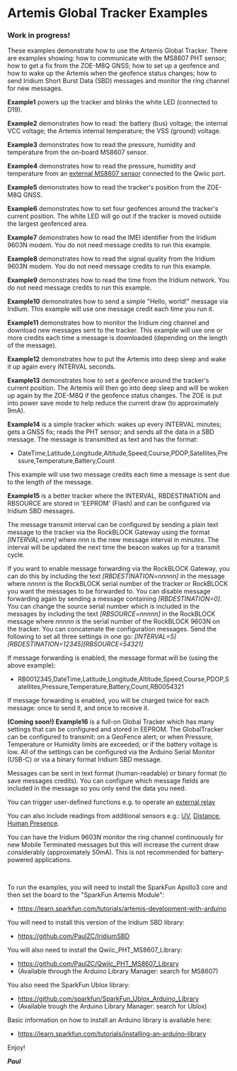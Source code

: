 # Artemis Global Tracker Examples

### Work in progress!

These examples demonstrate how to use the Artemis Global Tracker. There are examples showing: how to communicate with the MS8607 PHT sensor;
how to get a fix from the ZOE-M8Q GNSS; how to set up a geofence and how to wake up the Artemis when the geofence status changes;
how to send Iridium Short Burst Data (SBD) messages and monitor the ring channel for new messages.

**Example1** powers up the tracker and blinks the white LED (connected to D19).

**Example2** demonstrates how to read: the battery (bus) voltage; the internal VCC voltage; the Artemis internal temperature; the VSS (ground) voltage.

**Example3** demonstrates how to read the pressure, humidity and temperature from the on-board MS8607 sensor.

**Example4** demonstrates how to read the pressure, humidity and temperature from an [external MS8607 sensor](https://www.sparkfun.com/products/16298) connected to the Qwiic port.

**Example5** demonstrates how to read the tracker's position from the ZOE-M8Q GNSS.

**Example6** demonstrates how to set four geofences around the tracker's current position. The white LED will go out if the tracker is moved outside the largest geofenced area.

**Example7** demonstrates how to read the IMEI identifier from the Iridium 9603N modem. You do not need message credits to run this example.

**Example8** demonstrates how to read the signal quality from the Iridium 9603N modem. You do not need message credits to run this example.

**Example9** demonstrates how to read the time from the Iridium network. You do not need message credits to run this example.

**Example10** demonstrates how to send a simple "Hello, world!" message via Iridium. This example will use one message credit each time you run it.

**Example11** demonstrates how to monitor the Iridium ring channel and download new messages sent to the tracker. This example will use one or more credits each time
a message is downloaded (depending on the length of the message).

**Example12** demonstrates how to put the Artemis into deep sleep and wake it up again every INTERVAL seconds.

**Example13** demonstrates how to set a geofence around the tracker's current position. The Artemis will then go into deep sleep and will be woken up again by the ZOE-M8Q
if the geofence status changes. The ZOE is put into power save mode to help reduce the current draw (to approximately 9mA).

**Example14** is a simple tracker which: wakes up every INTERVAL minutes; gets a GNSS fix; reads the PHT sensor; and sends all the data in a SBD message.
The message is transmitted as text and has the format:
- DateTime,Latitude,Longitude,Altitude,Speed,Course,PDOP,Satellites,Pressure,Temperature,Battery,Count

This example will use two message credits each time a message is sent due to the length of the message.

**Example15** is a better tracker where the INTERVAL, RBDESTINATION and RBSOURCE are stored in 'EEPROM' (Flash) and can be configured via Iridium SBD messages.

The message transmit interval can be configured by sending a plain text message to the tracker via the RockBLOCK Gateway using the format _[INTERVAL=nnn]_
where _nnn_ is the new message interval in _minutes_. The interval will be updated the next time the beacon wakes up for a transmit cycle.

If you want to enable message forwarding via the RockBLOCK Gateway, you can do this by including the text _[RBDESTINATION=nnnnn]_ in the message
where _nnnnn_ is the RockBLOCK serial number of the tracker or RockBLOCK you want the messages to be forwarded to. You can disable message forwarding
again by sending a message containing _[RBDESTINATION=0]_. You can change the source serial number which is included in the messages by including the text
_[RBSOURCE=nnnnn]_ in the RockBLOCK message where _nnnnn_ is the serial number of the RockBLOCK 9603N on the tracker. You can concatenate the configuration messages.
Send the following to set all three settings in one go: _[INTERVAL=5][RBDESTINATION=12345][RBSOURCE=54321]_

If message forwarding is enabled, the message format will be (using the above example):
- RB0012345,DateTime,Latitude,Longitude,Altitude,Speed,Course,PDOP,Satellites,Pressure,Temperature,Battery,Count,RB0054321

If message forwarding is enabled, you will be charged twice for each message: once to send it, and once to receive it.

**(Coming soon!)** **Example16** is a full-on Global Tracker which has many settings that can be configured and stored in EEPROM. The GlobalTracker can be configured to transmit:
on a GeoFence alert; or when Pressure, Temperature or Humidity limits are exceeded; or if the battery voltage is low. All of the settings can be configured via the Arduino Serial Monitor (USB-C)
or via a binary format Iridium SBD message.

Messages can be sent in text format (human-readable) or binary format (to save messages credits). You can configure which message fields are included in the message so you only send the data you need.

You can trigger user-defined functions e.g. to operate an [external relay](https://www.sparkfun.com/products/15093)

You can also include readings from additional sensors e.g.: [UV](https://www.sparkfun.com/products/15089), [Distance](https://www.sparkfun.com/products/14722),
[Human Presence](https://www.sparkfun.com/products/14349).

You can have the Iridium 9603N monitor the ring channel continuously for new Mobile Terminated messages but this will increase the current draw considerably (approximately 50mA).
This is not recommended for battery-powered applications.

<br/>

To run the examples, you will need to install the SparkFun Apollo3 core and then set the board to the "SparkFun Artemis Module":
- https://learn.sparkfun.com/tutorials/artemis-development-with-arduino

You will need to install this version of the Iridium SBD library:
-  https://github.com/PaulZC/IridiumSBD

You will also need to install the Qwiic_PHT_MS8607_Library:
-  https://github.com/PaulZC/Qwiic_PHT_MS8607_Library
- (Available through the Arduino Library Manager: search for MS8607)

You also need the SparkFun Ublox library:
- https://github.com/sparkfun/SparkFun_Ublox_Arduino_Library
- (Available trough the Arduino Library Manager: search for Ublox)

Basic information on how to install an Arduino library is available here:
- https://learn.sparkfun.com/tutorials/installing-an-arduino-library

Enjoy!

**_Paul_**



